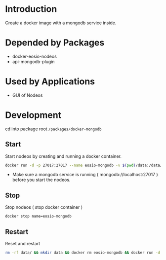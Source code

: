 # Introduction
Create a docker image with a mongodb service inside.

# Depended by Packages
* docker-eosio-nodeos
* api-mongodb-plugin

# Used by Applications
* GUI of Nodeos

# Development
cd into package root `/packages/docker-mongodb`

## Start
Start nodeos by creating and running a docker container.

```sh
docker run -d -p 27017:27017 --name eosio-mongodb -v $(pwd)/data:/data/db mongo
```

* Make sure a mongodb service is running ( mongodb://localhost:27017 ) before you start the nodeos.

## Stop
Stop nodeos ( stop docker container )

```sh
docker stop name=eosio-mongodb
```

## Restart
Reset and restart

```sh
rm -rf data/ && mkdir data && docker rm eosio-mongodb && docker run -d -p 27017:27017 --name eosio-mongodb -v $(pwd)/data:/data/db mongo
```
